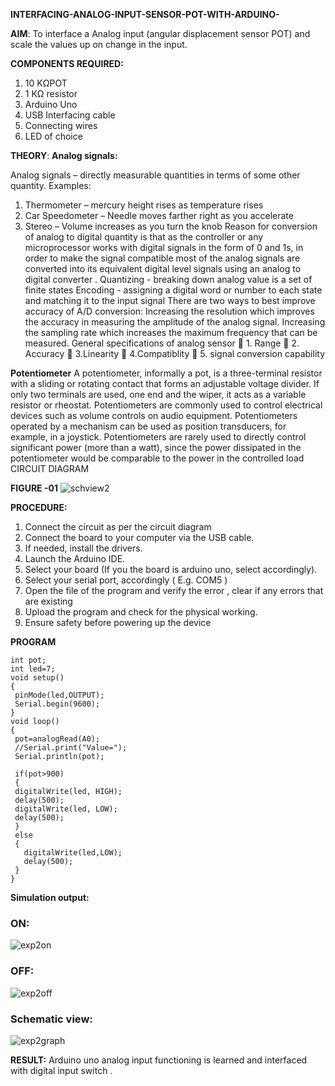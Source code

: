 **INTERFACING-ANALOG-INPUT-SENSOR-POT-WITH-ARDUINO-**


**AIM**:  To interface a Analog  input (angular displacement sensor POT) and scale the values up on change in the input.

**COMPONENTS REQUIRED:**
1.	10 KΩPOT
2.	1 KΩ resistor 
3.	Arduino Uno 
4.	USB Interfacing cable 
5.	Connecting wires 
6.	LED of choice 

**THEORY**: 
**Analog signals:**

Analog signals – directly measurable quantities in terms of some other quantity.
Examples:
1. Thermometer – mercury height rises as temperature rises
2. Car Speedometer – Needle moves farther right as you accelerate
3. Stereo – Volume increases as you turn the knob
Reason for conversion of analog to digital quantity is that as the controller or any microprocessor works with digital signals in the form of 0 and 1s, in order to make the signal compatible  most of the analog signals are converted into its equivalent digital level signals using an analog to digital converter .
Quantizing - breaking down analog value is a set of finite states
Encoding - assigning a digital word or number to each state and matching it to the input signal
 There are two ways to best improve accuracy of A/D conversion:
Increasing the resolution which improves the accuracy in measuring the amplitude of the analog signal.
Increasing the sampling rate which increases the maximum frequency that can be measured.
General specifications of analog sensor
	1. Range
	2. Accuracy
	3.Linearity
	4.Compatiblity
	5. signal conversion capability

**Potentiometer**
A potentiometer, informally a pot, is a three-terminal resistor with a sliding or rotating contact that forms an adjustable voltage divider. If only two terminals are used, one end and the wiper, it acts as a variable resistor or rheostat.
Potentiometers are commonly used to control electrical devices such as volume controls on audio equipment. Potentiometers operated by a mechanism can be used as position transducers, for example, in a joystick. Potentiometers are rarely used to directly control significant power (more than a watt), since the power dissipated in the potentiometer would be comparable to the power in the controlled load
CIRCUIT DIAGRAM

**FIGURE -01**
![schview2](https://github.com/Kousalya22008930/EXPERIMENT-NO--02-INTERFACING-ANALOG-INPUT-SENSOR-POT-WITH-ARDUINO-/assets/119389108/e6d12de9-46b1-4958-90d4-dc50d8b27de1)


**PROCEDURE:**

1.	Connect the circuit as per the circuit diagram 
2.	Connect the board to your computer via the USB cable.
3.	If needed, install the drivers.
4.	Launch the Arduino IDE.
5.	Select your board (If you the board is arduino uno, select accordingly).
6.	Select your serial port, accordingly ( E.g. COM5 )
7.	Open the file of the program  and verify the error , clear if any errors that are existing 
8.	Upload the program and check for the physical working. 
9.	Ensure safety before powering up the device 

**PROGRAM** 
 ```
int pot;
int led=7;
void setup()
{
  pinMode(led,OUTPUT);
  Serial.begin(9600);
}
void loop()
{
  pot=analogRead(A0);
  //Serial.print("Value=");
  Serial.println(pot);
  
  if(pot>900)
  {
  digitalWrite(led, HIGH);
  delay(500); 
  digitalWrite(led, LOW);
  delay(500); 
  }
  else
  {
    digitalWrite(led,LOW);
    delay(500);
  }
}
```

**Simulation output:** 

### ON:
![exp2on](https://github.com/Kousalya22008930/EXPERIMENT-NO--02-INTERFACING-ANALOG-INPUT-SENSOR-POT-WITH-ARDUINO-/assets/119389108/f7f1ccfc-9822-406b-a648-afe805a4df96)
### OFF:
![exp2off](https://github.com/Kousalya22008930/EXPERIMENT-NO--02-INTERFACING-ANALOG-INPUT-SENSOR-POT-WITH-ARDUINO-/assets/119389108/66cd32f8-931d-409a-a9b8-1e81ef0ea9ae)
### Schematic view:
![exp2graph](https://github.com/Kousalya22008930/EXPERIMENT-NO--02-INTERFACING-ANALOG-INPUT-SENSOR-POT-WITH-ARDUINO-/assets/119389108/751d422c-ef7d-4439-9146-d58539ced21b)


**RESULT:** 
Arduino uno analog input functioning is learned and interfaced with digital input switch .
